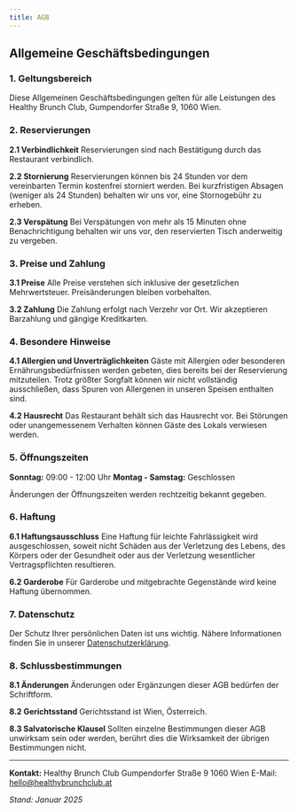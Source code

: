 ```yaml
---
title: AGB
---
```

## Allgemeine Geschäftsbedingungen

### 1. Geltungsbereich

Diese Allgemeinen Geschäftsbedingungen gelten für alle Leistungen des Healthy Brunch Club, Gumpendorfer Straße 9, 1060 Wien.

### 2. Reservierungen

**2.1 Verbindlichkeit**
Reservierungen sind nach Bestätigung durch das Restaurant verbindlich.

**2.2 Stornierung**
Reservierungen können bis 24 Stunden vor dem vereinbarten Termin kostenfrei storniert werden. Bei kurzfristigen Absagen (weniger als 24 Stunden) behalten wir uns vor, eine Stornogebühr zu erheben.

**2.3 Verspätung**
Bei Verspätungen von mehr als 15 Minuten ohne Benachrichtigung behalten wir uns vor, den reservierten Tisch anderweitig zu vergeben.

### 3. Preise und Zahlung

**3.1 Preise**
Alle Preise verstehen sich inklusive der gesetzlichen Mehrwertsteuer. Preisänderungen bleiben vorbehalten.

**3.2 Zahlung**
Die Zahlung erfolgt nach Verzehr vor Ort. Wir akzeptieren Barzahlung und gängige Kreditkarten.

### 4. Besondere Hinweise

**4.1 Allergien und Unverträglichkeiten**
Gäste mit Allergien oder besonderen Ernährungsbedürfnissen werden gebeten, dies bereits bei der Reservierung mitzuteilen. Trotz größter Sorgfalt können wir nicht vollständig ausschließen, dass Spuren von Allergenen in unseren Speisen enthalten sind.

**4.2 Hausrecht**
Das Restaurant behält sich das Hausrecht vor. Bei Störungen oder unangemessenem Verhalten können Gäste des Lokals verwiesen werden.

### 5. Öffnungszeiten

**Sonntag:** 09:00 - 12:00 Uhr
**Montag - Samstag:** Geschlossen

Änderungen der Öffnungszeiten werden rechtzeitig bekannt gegeben.

### 6. Haftung

**6.1 Haftungsausschluss**
Eine Haftung für leichte Fahrlässigkeit wird ausgeschlossen, soweit nicht Schäden aus der Verletzung des Lebens, des Körpers oder der Gesundheit oder aus der Verletzung wesentlicher Vertragspflichten resultieren.

**6.2 Garderobe**
Für Garderobe und mitgebrachte Gegenstände wird keine Haftung übernommen.

### 7. Datenschutz

Der Schutz Ihrer persönlichen Daten ist uns wichtig. Nähere Informationen finden Sie in unserer [Datenschutzerklärung](/datenschutz).

### 8. Schlussbestimmungen

**8.1 Änderungen**
Änderungen oder Ergänzungen dieser AGB bedürfen der Schriftform.

**8.2 Gerichtsstand**
Gerichtsstand ist Wien, Österreich.

**8.3 Salvatorische Klausel**
Sollten einzelne Bestimmungen dieser AGB unwirksam sein oder werden, berührt dies die Wirksamkeit der übrigen Bestimmungen nicht.

---

**Kontakt:**
Healthy Brunch Club
Gumpendorfer Straße 9
1060 Wien
E-Mail: hello@healthybrunchclub.at

*Stand: Januar 2025*